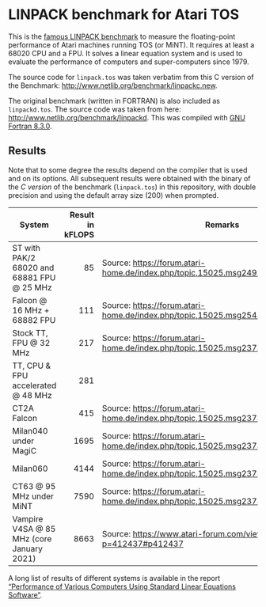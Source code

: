 # LINPACK benchmark for Atari TOS

This is the [famous LINPACK benchmark](https://en.wikipedia.org/wiki/LINPACK_benchmarks) to measure the floating-point performance of Atari machines running TOS (or MiNT). It requires at least a 68020 CPU and a FPU. It solves a linear equation system and is used to evaluate the performance of computers and super-computers since 1979.

The source code for `linpack.tos` was taken verbatim from this C version of the Benchmark: http://www.netlib.org/benchmark/linpackc.new.

The original benchmark (written in FORTRAN) is also included as `linpackd.tos`. The source code was taken from here: http://www.netlib.org/benchmark/linpackd. This was compiled with [GNU Fortran 8.3.0](http://tho-otto.de/crossmint.php).

## Results

Note that to some degree the results depend on the compiler that is used and on its options. All subsequent results were obtained with the binary of the *C version* of the benchmark (`linpack.tos`) in this repository, with double precision and using the default array size (200) when prompted.

System | Result in kFLOPS | Remarks
--- | ---: | ---
ST with PAK/2 68020 and 68881 FPU @ 25 MHz | 85 | Source: https://forum.atari-home.de/index.php/topic,15025.msg249259.html#msg249259
Falcon @ 16 MHz + 68882 FPU | 111 | Source: https://forum.atari-home.de/index.php/topic,15025.msg254358.html#msg254358
Stock TT, FPU @ 32 MHz | 217 | Source: https://forum.atari-home.de/index.php/topic,15025.msg237349.html#msg237349
TT, CPU & FPU accelerated @ 48 MHz | 281 |
CT2A Falcon | 415 | Source: https://forum.atari-home.de/index.php/topic,15025.msg237349.html#msg237349
Milan040 under MagiC | 1695 | Source: https://forum.atari-home.de/index.php/topic,15025.msg237349.html#msg237349
Milan060 | 4144 | Source: https://forum.atari-home.de/index.php/topic,15025.msg237349.html#msg237349
CT63 @ 95 MHz under MiNT | 7590 | Source: https://forum.atari-home.de/index.php/topic,15025.msg237349.html#msg237349
Vampire V4SA @ 85 MHz (core January 2021) | 8663 | Source: https://www.atari-forum.com/viewtopic.php?p=412437#p412437

A long list of results of different systems is available in the report [“Performance of Various Computers Using Standard Linear Equations Software”](https://www.netlib.org/benchmark/performance.pdf).

